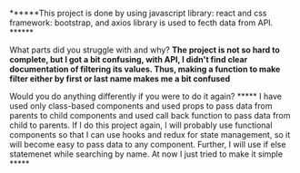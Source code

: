 ******This project is done by using javascript library: react and css framework: bootstrap, and axios library is used to fecth data from API. ******



What parts did you struggle with and why?
****The project is not so hard to complete, but I got a bit confusing, with API, I didn't find clear documentation of filtering its values. Thus, making a function to make filter either by first or last name makes me a bit confused****



Would you do anything differently if you were to do it again?
***** I have used only class-based components and used props to pass data from parents to child components and used call back function to pass data from child to parents. If I do this project again, I will probably use functional components so that I can use hooks and redux for state management, so it will become easy to pass data to any component. Further, I will use if else statemenet while searching by name. At now I just tried to make it simple  *****